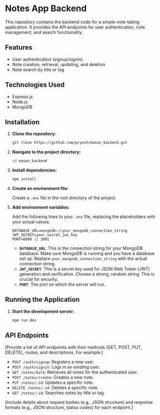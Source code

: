 # Notes App Backend

This repository contains the backend code for a simple note-taking application.  It provides the API endpoints for user authentication, note management, and search functionality.

## Features

*   User authentication (signup/signin)
*   Note creation, retrieval, updating, and deletion
*   Note search by title or tag

## Technologies Used

*   Express.js
*   Node.js
*   MongoDB

## Installation

1.  **Clone the repository:**

    ```bash
    git clone https://github.com/prynsh/mason_backend.git
    ```

2.  **Navigate to the project directory:**

    ```bash
    cd mason_backend
    ```

3.  **Install dependencies:**

    ```bash
    npm install
    ```

4.  **Create an environment file:**

    Create a `.env` file in the root directory of the project.

5.  **Add environment variables:**

    Add the following lines to your `.env` file, replacing the placeholders with your actual values:

    ```
    DATABASE_URL=mongodb://your_mongodb_connection_string
    JWT_SECRET=your_secret_jwt_key
    PORT=8080 || 3001
    ```
    * **`DATABASE_URL`**:  This is the connection string for your MongoDB database.  Make sure MongoDB is running and you have a database set up. Replace `your_mongodb_connection_string` with the actual connection string.
    * **`JWT_SECRET`**: This is a secret key used for JSON Web Token (JWT) generation and verification.  Choose a strong, random string.  This is crucial for security.
    * **`PORT`**: The port on which the server will run.
## Running the Application

1.  **Start the development server:**

    ```bash
    npm run dev
    ```


## API Endpoints

[Provide a list of API endpoints with their methods (GET, POST, PUT, DELETE), routes, and descriptions.  For example:]

*   `POST /auth/signup`:  Registers a new user.
*   `POST /auth/signin`:  Logs in an existing user.
*   `GET /notes/bulk`: Retrieves all notes for the authenticated user.
*   `POST /notes/create`: Creates a new note.
*   `PUT /notes/:id`: Updates a specific note.
*   `DELETE /notes/:id`: Deletes a specific note.
*   `GET /notes/:id`: Searches notes by title or tag.

[Include details about request bodies (e.g., JSON structure) and response formats (e.g., JSON structure, status codes) for each endpoint.]
